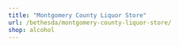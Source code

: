 ```yaml
---
title: "Montgomery County Liquor Store"
url: /bethesda/montgomery-county-liquor-store/
shop: alcohol
---
```

